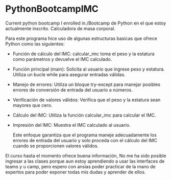 # PythonBootcampIMC
Current python bootcamp I enrolled in./Bootcamp de Python en el que estoy actualmente inscrito.
Calculadora de masa corporal.

Para este programa hice uso de algunas estructuras basicas que ofrece Python como las siguientes:

- Función de cálculo del IMC: calcular_imc toma el peso y la estatura como parámetros y devuelve el IMC calculado.


- Función principal (main): Solicita al usuario que ingrese peso y estatura. Utiliza un bucle while para asegurar entradas válidas.

- Manejo de errores: Utiliza un bloque try-except para manejar posibles errores de conversión de entrada del usuario a números.

- Verificación de valores válidos: Verifica que el peso y la estatura sean mayores que cero.

- Cálculo del IMC: Utiliza la función calcular_imc para calcular el IMC.

- Impresión del IMC: Muestra el IMC calculado al usuario.

  Este enfoque garantiza que el programa maneje adecuadamente los errores de entrada del usuario y solo proceda con el cálculo del IMC 
  cuando se proporcionen valores válidos.


El curso hasta el momento ofrece buena información, No me ha sido posible ingresar a las clases porque aun estoy aprendiendo a usar las interfaces de teams y u camp, pero espero con ansias poder practicar de la mano de expertos para poder exponer todas mis dudas y aprender de ellos.  


